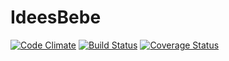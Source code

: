 IdeesBebe
=========
[![Code Climate](https://codeclimate.com/github/AlexKtf/IdeesBebe.png)](https://codeclimate.com/github/AlexKtf/IdeesBebe)
[![Build Status](https://travis-ci.org/AlexKtf/IdeesBebe.png)](https://travis-ci.org/[AlexKtf]/[IdeesBebe])
[![Coverage Status](https://coveralls.io/repos/AlexKtf/IdeesBebe/badge.png)](https://coveralls.io/r/AlexKtf/IdeesBebe)
